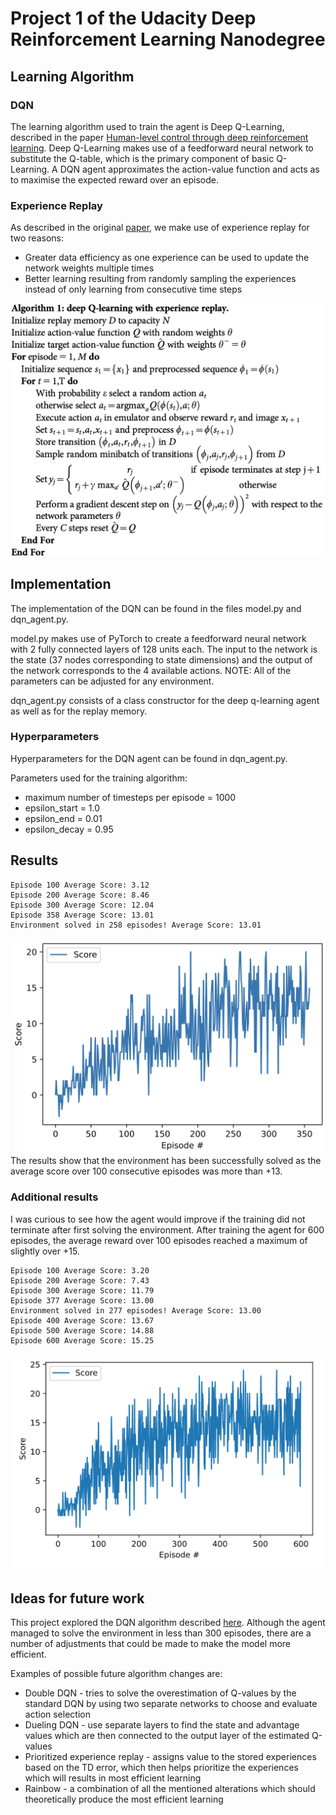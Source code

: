 # Project 1 of the Udacity Deep Reinforcement Learning Nanodegree
## Learning Algorithm
### DQN
The learning algorithm used to train the agent is Deep Q-Learning, described in the paper [Human-level control through deep reinforcement learning](https://storage.googleapis.com/deepmind-media/dqn/DQNNaturePaper.pdf). Deep Q-Learning makes use of a feedforward neural network to substitute the Q-table, which is the primary component of basic Q-Learning. A DQN agent approximates the action-value function and acts as to maximise the expected reward over an episode. 
### Experience Replay
As described in the original [paper](https://storage.googleapis.com/deepmind-media/dqn/DQNNaturePaper.pdf), we make use of experience replay for two reasons:

* Greater data efficiency as one experience can be used to update the network weights multiple times
* Better learning resulting from randomly sampling the experiences instead of only learning from consecutive time steps

![Algorithm from the used from the [paper](https://storage.googleapis.com/deepmind-media/dqn/DQNNaturePaper.pdf)](/algo.png)
## Implementation
The implementation of the DQN can be found in the files model.py and dqn_agent.py.

model.py makes use of PyTorch to create a feedforward neural network with 2 fully connected layers of 128 units each. The input to the network is the state (37 nodes corresponding to state dimensions) and the output of the network corresponds to the 4 available actions.
NOTE: All of the parameters can be adjusted for any environment.

dqn_agent.py consists of a class constructor for the deep q-learning agent as well as for the replay memory.

### Hyperparameters
Hyperparameters for the DQN agent can be found in dqn_agent.py.

Parameters used for the training algorithm:
* maximum number of timesteps per episode = 1000
* epsilon_start = 1.0
* epsilon_end = 0.01
* epsilon_decay = 0.95

## Results
```
Episode 100	Average Score: 3.12
Episode 200	Average Score: 8.46
Episode 300	Average Score: 12.04
Episode 358	Average Score: 13.01
Environment solved in 258 episodes!	Average Score: 13.01
```
![](/learning_curve.png)
The results show that the environment has been successfully solved as the average score over 100 consecutive episodes was more than +13.

### Additional results
I was curious to see how the agent would improve if the training did not terminate after first solving the environment. After training the agent for 600 episodes, the average reward over 100 episodes reached a maximum of slightly over +15.

```
Episode 100	Average Score: 3.20
Episode 200	Average Score: 7.43
Episode 300	Average Score: 11.79
Episode 377	Average Score: 13.00
Environment solved in 277 episodes!	Average Score: 13.00
Episode 400	Average Score: 13.67
Episode 500	Average Score: 14.88
Episode 600	Average Score: 15.25
```
![](/learning_curve_long.png)


## Ideas for future work
This project explored the DQN algorithm described [here](https://storage.googleapis.com/deepmind-media/dqn/DQNNaturePaper.pdf). Although the agent managed to solve the environment in less than 300 episodes, there are a number of adjustments that could be made to make the model more efficient. 

Examples of possible future algorithm changes are:
* Double DQN - tries to solve the overestimation of Q-values by the standard DQN by using two separate networks to choose and evaluate action selection
* Dueling DQN - use separate layers to find the state and advantage values which are then connected to the output layer of the estimated Q-values
* Prioritized experience replay - assigns value to the stored experiences based on the TD error, which then helps prioritize the experiences which will results in most efficient learning
* Rainbow - a combination of all the mentioned alterations which should theoretically produce the most efficient learning
